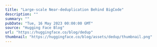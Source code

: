 ```yaml
---
title: "Large-scale Near-deduplication Behind BigCode"
description: ""
summary: ""
pubDate: "Tue, 16 May 2023 00:00:00 GMT"
source: "Hugging Face Blog"
url: "https://huggingface.co/blog/dedup"
thumbnail: "https://huggingface.co/blog/assets/dedup/thumbnail.png"
---
```


